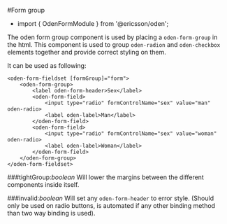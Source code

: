 [//]: # (title: Form group)
[//]: # (category: Oden form elements)
[//]: # (icon: fa-check-square-o)

#Form group
* import { OdenFormModule } from '@ericsson/oden';

The oden form group component is used by placing a ``oden-form-group`` in the html. This component is used to group
``oden-radion`` and ``oden-checkbox`` elements together and provide correct styling on them.

It can be used as following:
```
<oden-form-fieldset [formGroup]="form">
    <oden-form-group>
        <label oden-form-header>Sex</label>
        <oden-form-field>
            <input type="radio" formControlName="sex" value="man" oden-radio>
            <label oden-label>Man</label>
        </oden-form-field>
        <oden-form-field>
            <input type="radio" formControlName="sex" value="woman" oden-radio>
            <label oden-label>Woman</label>
        </oden-form-field>
    </oden-form-group>
</oden-form-fieldset>
```

###tightGroup:_boolean_
Will lower the margins between the different components inside itself.

###invalid:_boolean_
Will set any ``oden-form-header`` to error style. (Should only be used on radio buttons, is automated if any other
binding method than two way binding is used).
